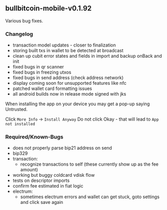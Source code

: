 
## bullbitcoin-mobile-v0.1.92

Various bug fixes.

### Changelog
  - transaction model updates - closer to finalization
  - storing built txs in wallet to be detected at broadcast
  - clean up cubit error states and fields in import and backup onBack and init 
  - fixed bugs in qr scanner
  - fixed bugs in freezing utxos
  - fixed bugs in send address (check address network)
  - display coming soon for unsupported features like nfc
  - patched wallet card formatting issues
  - all android builds now in release mode signed with jks

When installing the app on your device you may get a pop-up saying Untrusted.

Click `More Info` -> `Install Anyway` 
Do not click Okay - that will lead to `App not installed`

### Required/Known-Bugs
  - does not properly parse bip21 address on send
  - bip329
  - transaction:
    - recognize transactions to self (these currently show up as the fee amount)
  - working but buggy coldcard vdisk flow
  - tests on descriptor imports
  - confirm fee estimated in fiat logic
  - electrum: 
    - sometimes electrum errors and wallet can get stuck, goto settings and 
    click save again

